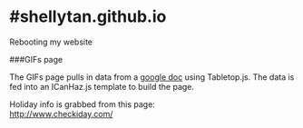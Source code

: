 #shellytan.github.io
===================

Rebooting my website

###GIFs page

The GIFs page pulls in data from a [google doc](https://docs.google.com/spreadsheets/d/1gh2al3t_pro4ejyWkZmEsJaQZWrUD06f21mXX0tTRpQ/edit?usp=sharing) using Tabletop.js. The data is fed into an ICanHaz.js template to build the page.

Holiday info is grabbed from this page:  
	http://www.checkiday.com/ 
